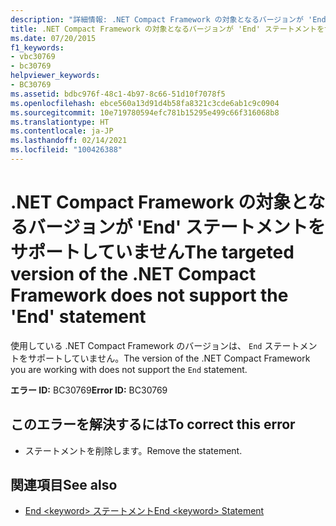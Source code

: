 ```yaml
---
description: "詳細情報: .NET Compact Framework の対象となるバージョンが 'End' ステートメントをサポートしていません"
title: .NET Compact Framework の対象となるバージョンが 'End' ステートメントをサポートしていません
ms.date: 07/20/2015
f1_keywords:
- vbc30769
- bc30769
helpviewer_keywords:
- BC30769
ms.assetid: bdbc976f-48c1-4b97-8c66-51d10f7078f5
ms.openlocfilehash: ebce560a13d91d4b58fa8321c3cde6ab1c9c0904
ms.sourcegitcommit: 10e719780594efc781b15295e499c66f316068b8
ms.translationtype: HT
ms.contentlocale: ja-JP
ms.lasthandoff: 02/14/2021
ms.locfileid: "100426388"
---
```

# <a name="the-targeted-version-of-the-net-compact-framework-does-not-support-the-end-statement"></a><span data-ttu-id="78f19-103">.NET Compact Framework の対象となるバージョンが 'End' ステートメントをサポートしていません</span><span class="sxs-lookup"><span data-stu-id="78f19-103">The targeted version of the .NET Compact Framework does not support the 'End' statement</span></span>

<span data-ttu-id="78f19-104">使用している .NET Compact Framework のバージョンは、 `End` ステートメントをサポートしていません。</span><span class="sxs-lookup"><span data-stu-id="78f19-104">The version of the .NET Compact Framework you are working with does not support the `End` statement.</span></span>  
  
 <span data-ttu-id="78f19-105">**エラー ID:** BC30769</span><span class="sxs-lookup"><span data-stu-id="78f19-105">**Error ID:** BC30769</span></span>  
  
## <a name="to-correct-this-error"></a><span data-ttu-id="78f19-106">このエラーを解決するには</span><span class="sxs-lookup"><span data-stu-id="78f19-106">To correct this error</span></span>  
  
- <span data-ttu-id="78f19-107">ステートメントを削除します。</span><span class="sxs-lookup"><span data-stu-id="78f19-107">Remove the statement.</span></span>  
  
## <a name="see-also"></a><span data-ttu-id="78f19-108">関連項目</span><span class="sxs-lookup"><span data-stu-id="78f19-108">See also</span></span>

- [<span data-ttu-id="78f19-109">End \<keyword> ステートメント</span><span class="sxs-lookup"><span data-stu-id="78f19-109">End \<keyword> Statement</span></span>](../language-reference/statements/end-keyword-statement.md)
